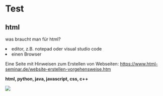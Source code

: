# Test


<html>
<head>

</head>
<body>

<h2>html</h2>
<p>was braucht man für html?</p>
<li>editor, z.B. notepad oder visual studio code</li>
<li>einen Browser</li>
<p>Eine Seite mit Hinweisen zum Erstellen von Webseiten:
<a href="https://www.html-seminar.de/website-erstellen-vorgehensweise.htm">https://www.html-seminar.de/website-erstellen-vorgehensweise.htm</a></p>
<p> 
  <b> html, python, java, javascript, css, c++ </b>


![](https://geliebte-katze.de/sites/geliebte-katze.de/files/spielregeln-katze.jpg)
